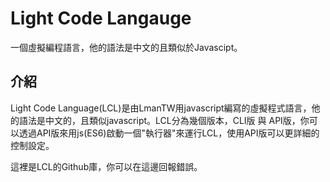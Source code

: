 # Light Code Langauge
一個虛擬編程語言，他的語法是中文的且類似於Javascipt。

## 介紹
Light Code Language(LCL)是由LmanTW用javascript編寫的虛擬程式語言，他的語法是中文的，且類似javascript。LCL分為幾個版本，CLI版 與 API版，你可以透過API版來用js(ES6)啟動一個"執行器"來運行LCL，使用API版可以更詳細的控制設定。

這裡是LCL的Github庫，你可以在這邊回報錯誤。
